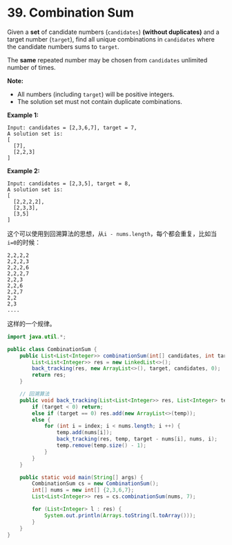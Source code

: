 
# 39. Combination Sum

Given a **set** of candidate numbers (`candidates`) **(without duplicates)** and a target number (`target`), find all unique combinations in `candidates` where the candidate numbers sums to `target`.

The **same** repeated number may be chosen from `candidates` unlimited number of times.

**Note:**

- All numbers (including `target`) will be positive integers.
- The solution set must not contain duplicate combinations.

**Example 1:**

```
Input: candidates = [2,3,6,7], target = 7,
A solution set is:
[
  [7],
  [2,2,3]
]
```

**Example 2:**

```
Input: candidates = [2,3,5], target = 8,
A solution set is:
[
  [2,2,2,2],
  [2,3,3],
  [3,5]
]
```

这个可以使用到回溯算法的思想，从`i - nums.length`，每个都会重复，比如当`i=0`的时候：

```
2,2,2,2
2,2,2,3
2,2,2,6
2,2,2,7
2,2,3
2,2,6
2,2,7
2,2
2,3
....
```

这样的一个规律。

```java
import java.util.*;

public class CombinationSum {
    public List<List<Integer>> combinationSum(int[] candidates, int target) {
        List<List<Integer>> res = new LinkedList<>();
        back_tracking(res, new ArrayList<>(), target, candidates, 0);
        return res;
    }

    // 回溯算法
    public void back_tracking(List<List<Integer>> res, List<Integer> temp, int target, int[] nums, int index) {
        if (target < 0) return;
        else if (target == 0) res.add(new ArrayList<>(temp));
        else {
            for (int i = index; i < nums.length; i ++) {
                temp.add(nums[i]);
                back_tracking(res, temp, target - nums[i], nums, i);
                temp.remove(temp.size() - 1);
            }
        }
    }

    public static void main(String[] args) {
        CombinationSum cs = new CombinationSum();
        int[] nums = new int[] {2,3,6,7};
        List<List<Integer>> res = cs.combinationSum(nums, 7);

        for (List<Integer> l : res) {
            System.out.println(Arrays.toString(l.toArray()));
        }
    }
}
```